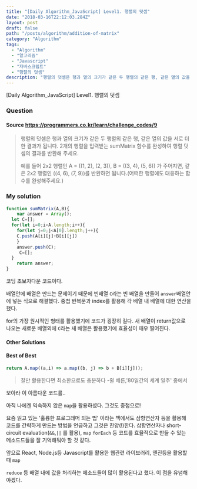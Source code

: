 ```yaml
---
title: "[Daily Algorithm_JavaScript] Level1. 행렬의 덧셈"
date: "2018-03-16T22:12:03.284Z"
layout: post
draft: false
path: "/posts/algorithm/addition-of-matrix"
category: "Algorithm"
tags:
  - "Algorithm"
  - "알고리즘"
  - "Javascript"
  - "자바스크립트"
  - "행렬의 덧셈"
description: "행렬의 덧셈은 행과 열의 크기가 같은 두 행렬의 같은 행, 같은 열의 값을 서로 더한 결과가 됩니다. 2개의 행렬을 입력받는 sumMatrix 함수를 완성하여 행렬 덧셈의 결과를 반환해 주세요."
---
```


[Daily Algorithm_JavaScript] Level1. 행렬의 덧셈

### Question

#### Source https://programmers.co.kr/learn/challenge_codes/9

> 행렬의 덧셈은 행과 열의 크기가 같은 두 행렬의 같은 행, 같은 열의 값을 서로 더한 결과가 됩니다. 2개의 행렬을 입력받는 sumMatrix 함수를 완성하여 행렬 덧셈의 결과를 반환해 주세요.
>
> 예를 들어 2x2 행렬인 A = ((1, 2), (2, 3)), B = ((3, 4), (5, 6)) 가 주어지면, 같은 2x2 행렬인 ((4, 6), (7, 9))를 반환하면 됩니다.(어떠한 행렬에도 대응하는 함수를 완성해주세요.)

### My solution

```javascript
function sumMatrix(A,B){
    var answer = Array();
  let C=[];
  for(let i=0;i<A.length;i++){
    for(let j=0;j<A[0].length;j++){
    C.push(A[i][j]+B[i][j])
    }
    answer.push(C);
     C=[];
  }
    return answer;
}
```

코딩 초보자다운 코드이다.

배열안에 배열은 만드는 문제이기 때문에 빈배열  ```C```라는 빈 배열을 만들어 ```answer```배열안에 넣는 식으로 해결했다. 중첩 반복문과 index를 활용해 각 배열 내 배열에 대한 연산을 했다.

for의 가장 원시적인 형태를 활용했기에 코드가 굉장히 길다. 새 배열이 return값으로 나오는 새로운 배열외에 ```C```라는 새 배열은 활용했기에 효율성이 매우 떨어진다.

#### Other Solutions

#### Best of Best

```javascript
return A.map((a,i) => a.map((b, j) => b + B[i][j]));
```

> 잘만 활용한다면 최소한으로도 충분하다 -쥘 베른,'80일간의 세계 일주' 중에서

보아라 이 아름다운 코드를..

아직 나에겐 익숙하지 않은 ```map```을 활용하셨다. 그것도 중첩으로!

요즘 읽고 있는 '훌륭한 프로그래머 되는 법' 이라는 책에서도 삼항연산자 등을 활용해 코드를 간략하게 만드는 방법을 언급하고 그것은 찬양(!)한다. 삼항연산자나 short-circuit evaluation(```&&```,```||``` 를 활용),   ```map``` ```forEach``` 등 코드를 효율적으로 만들 수 있는 메소드드들을 잘 기억해둬야 할 것 같다.



앞으로 React, Node.js등 Javascript를 활용한 웹관련 라이브러리, 엔진등을 활용할 때 ```map```

```reduce``` 등 배열 내에 값을 처리하는 메소드들이 많이 활용된다고 했다. 이 점을 유념해야겠다.








